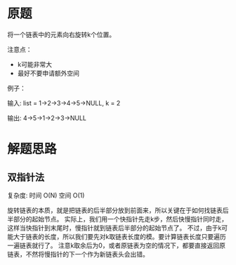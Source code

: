 # 原题
将一个链表中的元素向右旋转k个位置。

注意点：

  - k可能非常大
  - 最好不要申请额外空间

例子：

输入: list = 1->2->3->4->5->NULL, k = 2

输出: 4->5->1->2->3->NULL

# 解题思路
## 双指针法

复杂度: 时间 O(N) 空间 O(1)

旋转链表的本质，就是把链表的后半部分放到前面来，所以关键在于如何找链表后半部分的起始节点。
实际上，我们用一个快指针先走k步，然后快慢指针同时走，这样当快指针到末尾时，慢指针就到链表后半部分的起始节点了。
不过，由于k可能大于链表的长度，所以我们要先对k取链表长度的模。要计算链表长度只要遍历一遍链表就行了。
注意k取余后为0，或者原链表为空的情况下，都要直接返回原链表，不然将慢指针的下一个作为新链表头会出错。
